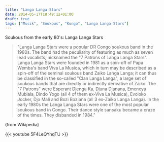 ```yaml
---
title: "Langa Langa Stars"
date: 2014-05-17T18:49:12+01:00
draft: true
tags: ["Musik", "Soukous", "Kongo", "Langa Langa Stars"]
---
```


Soukous from the early 80's: Langa Langa Stars
> "Langa Langa Stars were a popular DR Congo soukous band in the 1980s. The band had the peculiarity of featuring as much as seven lead vocalists, nicknamed the "7 Patrons of Langa Langa Stars". Langa Langa Stars were founded in 1981 as a spin-off of Papa Wemba's band Viva La Musica, which in turn may be described as a spin-off of the seminal soukous band Zaiko Langa Langa; it can thus be classified in the so-called "Clan Langa Langa", a large set of soukous bands that are directly or indirectly derivative of Zaiko. The "7 Patrons" were Esperant Djenga Ka, Djuna Djanana, Emeneya Mubiala, Dindo Yogo (all 4 of them ex-Viva La Musica), Evoloko Jocker, Djo Mali and Bozi Boziana (all 3 ex-Zaiko Langa Langa). In the early 1980s the Langa Langa Stars were one of the most popular soukous band in Congo. Their dance style sansaku became a craze of the times. They disbanded in 1984."

(from Wikipedia)

{{< youtube 5F4LeQYnqTU >}}

